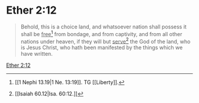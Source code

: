 # Ether 2:12

> Behold, this is a choice land, and whatsoever nation shall possess it shall be <u>free</u>[^a] from bondage, and from captivity, and from all other nations under heaven, if they will but <u>serve</u>[^b] the God of the land, who is Jesus Christ, who hath been manifested by the things which we have written.

[Ether 2:12](https://www.churchofjesuschrist.org/study/scriptures/bofm/ether/2?lang=eng&id=p12#p12)


[^a]: [[1 Nephi 13.19|1 Ne. 13:19]]. TG [[Liberty]].
[^b]: [[Isaiah 60.12|Isa. 60:12.]]
